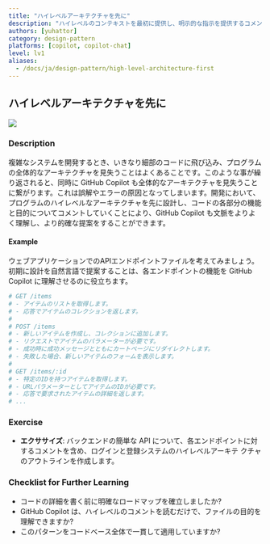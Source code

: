 ```yaml
---
title: "ハイレベルアーキテクチャを先に"
description: "ハイレベルのコンテキストを最初に提供し、明示的な指示を提供するコメントとコードに続きます。"
authors: [yuhattor]
category: design-pattern
platforms: [copilot, copilot-chat]
level: lv1
aliases:
  - /docs/ja/design-pattern/high-level-architecture-first
---
```


## ハイレベルアーキテクチャを先に

[<img src="https://img.shields.io/badge/Lv1-Early_Stage_Pattern-blue">](https://github.com/orgs/AI-Native-Development/projects/1/)

### Description

複雑なシステムを開発するとき、いきなり細部のコードに飛び込み、プログラムの全体的なアーキテクチャを見失うことはよくあることです。このような事が繰り返されると、同時に GitHub Copilot も全体的なアーキテクチャを見失うことに繋がります。これは誤解やエラーの原因となってしまいます。開発において、プログラムのハイレベルなアーキテクチャを先に設計し、コードの各部分の機能と目的についてコメントしていくことにより、GitHub Copilot も文脈をよりよく理解し、より的確な提案をすることができます。

#### Example

ウェブアプリケーションでのAPIエンドポイントファイルを考えてみましょう。初期に設計を自然言語で提案することは、各エンドポイントの機能を GitHub Copilot に理解させるのに役立ちます。

```rb
# GET /items
# - アイテムのリストを取得します。
# - 応答でアイテムのコレクションを返します。
# 
# POST /items
# - 新しいアイテムを作成し、コレクションに追加します。
# - リクエストでアイテムのパラメーターが必要です。
# - 成功時に成功メッセージとともにカートページにリダイレクトします。
# - 失敗した場合、新しいアイテムのフォームを表示します。
# 
# GET /items/:id
# - 特定のIDを持つアイテムを取得します。
# - URLパラメーターとしてアイテムのIDが必要です。
# - 応答で要求されたアイテムの詳細を返します。
# ...
```

### Exercise

- **エクササイズ**:  バックエンドの簡単な API について、各エンドポイントに対するコメントを含め、ログインと登録システムのハイレベルアーキテ クチャのアウトラインを作成します。

### Checklist for Further Learning

- コードの詳細を書く前に明確なロードマップを確立しましたか?
- GitHub Copilot は、ハイレベルのコメントを読むだけで、ファイルの目的を理解できますか?
- このパターンをコードベース全体で一貫して適用していますか?
